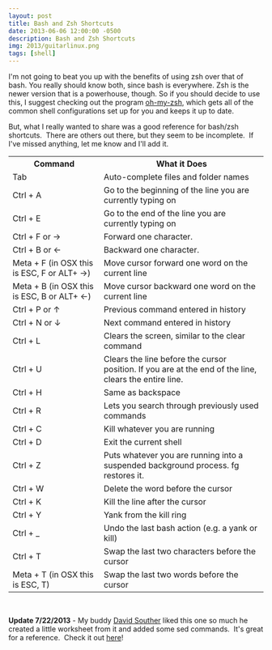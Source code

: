 ```yaml
---
layout: post
title: Bash and Zsh Shortcuts
date: 2013-06-06 12:00:00 -0500
description: Bash and Zsh Shortcuts
img: 2013/guitarlinux.png
tags: [shell]
---
```


I'm not going to beat you up with the benefits of using zsh over that of bash. You really should know both, since bash is everywhere. Zsh is the newer version that is a powerhouse, though. So if you should decide to use this, I suggest checking out the program <a href="https://github.com/robbyrussell/oh-my-zsh">oh-my-zsh</a>, which gets all of the common shell configurations set up for you and keeps it up to date.

But, what I really wanted to share was a good reference for bash/zsh shortcuts.  There are others out there, but they seem to be incomplete.  If I've missed anything, let me know and I'll add it.
<table>
<tbody>
<tr>
<th>Command</th>
<th>What it Does</th>
</tr>
<tr>
<td>Tab</td>
<td>Auto-complete files and folder names</td>
</tr>
<tr>
<td>Ctrl + A</td>
<td>Go to the beginning of the line you are currently typing on</td>
</tr>
<tr>
<td>Ctrl + E</td>
<td>Go to the end of the line you are currently typing on</td>
</tr>
<tr>
<td>Ctrl + F or →</td>
<td>Forward one character.</td>
</tr>
<tr>
<td>Ctrl + B or ←</td>
<td>Backward one character.</td>
</tr>
<tr>
<td>Meta + F (in OSX this is ESC, F or ALT+ →)</td>
<td>Move cursor forward one word on the current line</td>
</tr>
<tr>
<td>Meta + B (in OSX this is ESC, B or ALT+ ←)</td>
<td>Move cursor backward one word on the current line</td>
</tr>
<tr>
<td>Ctrl + P or ↑</td>
<td>Previous command entered in history</td>
</tr>
<tr>
<td>Ctrl + N or ↓</td>
<td>Next command entered in history</td>
</tr>
<tr>
<td>Ctrl + L</td>
<td>Clears the screen, similar to the clear command</td>
</tr>
<tr>
<td>Ctrl + U</td>
<td>Clears the line before the cursor position. If you are at the end of the line, clears the entire line.</td>
</tr>
<tr>
<td>Ctrl + H</td>
<td>Same as backspace</td>
</tr>
<tr>
<td>Ctrl + R</td>
<td>Lets you search through previously used commands</td>
</tr>
<tr>
<td>Ctrl + C</td>
<td>Kill whatever you are running</td>
</tr>
<tr>
<td>Ctrl + D</td>
<td>Exit the current shell</td>
</tr>
<tr>
<td>Ctrl + Z</td>
<td>Puts whatever you are running into a suspended background process. fg restores it.</td>
</tr>
<tr>
<td>Ctrl + W</td>
<td>Delete the word before the cursor</td>
</tr>
<tr>
<td>Ctrl + K</td>
<td>Kill the line after the cursor</td>
</tr>
<tr>
<td>Ctrl + Y</td>
<td>Yank from the kill ring</td>
</tr>
<tr>
<td>Ctrl + _</td>
<td>Undo the last bash action (e.g. a yank or kill)</td>
</tr>
<tr>
<td>Ctrl + T</td>
<td>Swap the last two characters before the cursor</td>
</tr>
<tr>
<td>Meta + T (in OSX this is ESC, T)</td>
<td>Swap the last two words before the cursor</td>
</tr>
</tbody>
</table>
&nbsp;

<strong>Update 7/22/2013</strong> - My buddy [David Souther](http://davidsouther.com/) liked this one so much he created a little worksheet from it and added some sed commands.  It's great for a reference.  Check it out [here](http://www.cheatography.com/davidsouther/cheat-sheets/bash-zsh-shourtcuts/)!